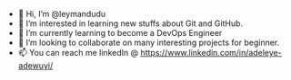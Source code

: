 - 👋 Hi, I’m @leymandudu
- 👀 I’m interested in learning new stuffs about Git and GitHub.
- 🌱 I’m currently learning to become a DevOps Engineer
- 💞️ I’m looking to collaborate on many interesting projects for beginner.
- 📫 You can reach me linkedIn @ https://www.linkedin.com/in/adeleye-adewuyi/

<!---
leymandudu/leymandudu is a ✨ special ✨ repository because its `README.md` (this file) appears on your GitHub profile.
You can click the Preview link to take a look at your changes.
--->
